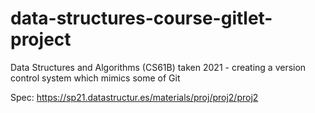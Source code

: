 # data-structures-course-gitlet-project
Data Structures and Algorithms (CS61B) taken 2021 - creating a version control system which mimics some of Git

Spec: https://sp21.datastructur.es/materials/proj/proj2/proj2
